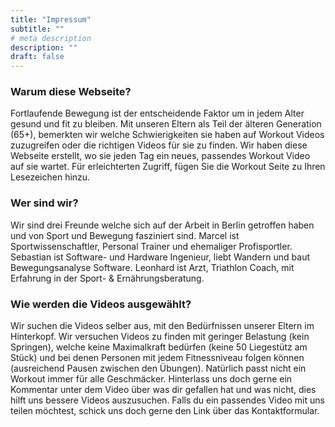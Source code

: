 ```yaml
---
title: "Impressum"
subtitle: ""
# meta description
description: ""
draft: false
---
```


### Warum diese Webseite?
Fortlaufende Bewegung ist der entscheidende Faktor um in jedem Alter gesund und fit zu bleiben. Mit unseren Eltern als Teil der älteren Generation (65+), bemerkten wir welche Schwierigkeiten sie haben auf Workout Videos zuzugreifen oder die richtigen Videos für sie zu finden. Wir haben diese Webseite erstellt, wo sie jeden Tag ein neues, passendes Workout Video auf sie wartet. Für erleichterten Zugriff, fügen Sie die Workout Seite zu Ihren Lesezeichen hinzu. 



### Wer sind wir?
Wir sind drei Freunde welche sich auf der Arbeit in Berlin getroffen haben und von Sport und Bewegung fasziniert sind.
Marcel ist Sportwissenschaftler, Personal Trainer und ehemaliger Profisportler.
Sebastian ist Software- und Hardware Ingenieur, liebt Wandern und baut Bewegungsanalyse Software.
Leonhard ist Arzt, Triathlon Coach, mit Erfahrung in der Sport- & Ernährungsberatung.

### Wie werden die Videos ausgewählt?
Wir suchen die Videos selber aus, mit den Bedürfnissen unserer Eltern im Hinterkopf. Wir versuchen Videos zu finden mit geringer Belastung (kein Springen), welche keine Maximalkraft bedürfen (keine 50 Liegestütz am Stück) und bei denen Personen mit jedem Fitnessniveau folgen können (ausreichend Pausen zwischen den Übungen). Natürlich passt nicht ein Workout immer für alle Geschmäcker. Hinterlass uns doch gerne ein Kommentar unter dem Video über was dir gefallen hat und was nicht, dies hilft uns bessere Videos auszusuchen. Falls du ein passendes Video mit uns teilen möchtest, schick uns doch gerne den Link über das Kontaktformular.
